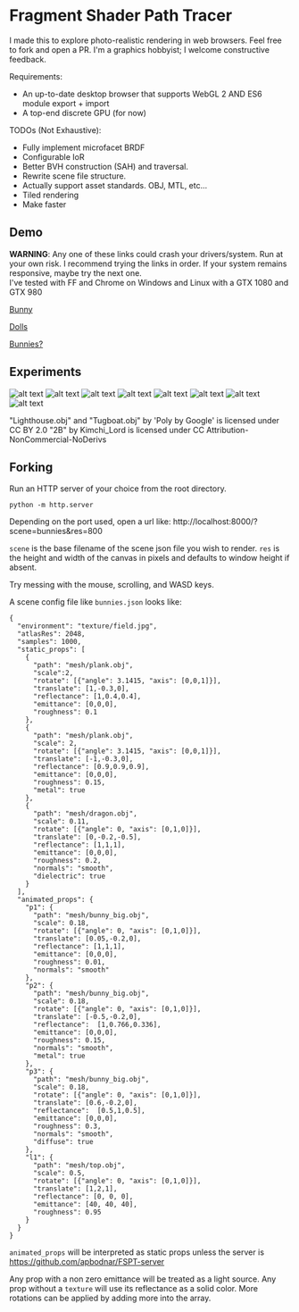 # Fragment Shader Path Tracer

I made this to explore photo-realistic rendering in web browsers. Feel free to fork and open a PR. I'm a graphics hobbyist; I welcome constructive feedback.
 
Requirements:
* An up-to-date desktop browser that supports WebGL 2 AND ES6 module export + import
* A top-end discrete GPU (for now)

TODOs (Not Exhaustive):
* Fully implement microfacet BRDF
* Configurable IoR
* Better BVH construction (SAH) and traversal.
* Rewrite scene file structure.
* Actually support asset standards. OBJ, MTL, etc...
* Tiled rendering
* Make faster

## Demo

**WARNING**: Any one of these links could crash your drivers/system. Run at your own risk. I recommend trying the links in order. If your system remains responsive, maybe try the next one.  
I've tested with FF and Chrome on Windows and Linux with a GTX 1080 and GTX 980

[Bunny](http://apbodnar.github.io/FSPT/index.html?scene=bunny&res=400)

[Dolls](http://apbodnar.github.io/FSPT/index.html?scene=wood&res=400)

[Bunnies?](http://apbodnar.github.io/FSPT/index.html?scene=bunnies&res=400)


## Experiments

![alt text](images/clear.png)
![alt text](images/venus3.png)
![alt text](images/cornell.png)
![alt text](images/sib.png)
![alt text](images/lighthouse.png)
![alt text](images/hands.png)
![alt text](images/monks.png)
![alt text](images/pot.png)


"Lighthouse.obj" and "Tugboat.obj" by 'Poly by Google' is licensed under CC BY 2.0
"2B" by Kimchi_Lord is licensed under CC Attribution-NonCommercial-NoDerivs

## Forking

Run an HTTP server of your choice from the root directory.

`python -m http.server`

Depending on the port used, open a url like: http://localhost:8000/?scene=bunnies&res=800

`scene` is the base filename of the scene json file you wish to render.
`res` is the height and width of the canvas in pixels and defaults to window height if absent.

Try messing with the mouse, scrolling, and WASD keys.

A scene config file like `bunnies.json` looks like:

```
{
  "environment": "texture/field.jpg",
  "atlasRes": 2048,
  "samples": 1000,
  "static_props": [
    {
      "path": "mesh/plank.obj",
      "scale":2,
      "rotate": [{"angle": 3.1415, "axis": [0,0,1]}],
      "translate": [1,-0.3,0],
      "reflectance": [1,0.4,0.4],
      "emittance": [0,0,0],
      "roughness": 0.1
    },
    {
      "path": "mesh/plank.obj",
      "scale": 2,
      "rotate": [{"angle": 3.1415, "axis": [0,0,1]}],
      "translate": [-1,-0.3,0],
      "reflectance": [0.9,0.9,0.9],
      "emittance": [0,0,0],
      "roughness": 0.15,
      "metal": true
    },
    {
      "path": "mesh/dragon.obj",
      "scale": 0.11,
      "rotate": [{"angle": 0, "axis": [0,1,0]}],
      "translate": [0,-0.2,-0.5],
      "reflectance": [1,1,1],
      "emittance": [0,0,0],
      "roughness": 0.2,
      "normals": "smooth",
      "dielectric": true
    }
  ],
  "animated_props": {
    "p1": {
      "path": "mesh/bunny_big.obj",
      "scale": 0.18,
      "rotate": [{"angle": 0, "axis": [0,1,0]}],
      "translate": [0.05,-0.2,0],
      "reflectance": [1,1,1],
      "emittance": [0,0,0],
      "roughness": 0.01,
      "normals": "smooth"
    },
    "p2": {
      "path": "mesh/bunny_big.obj",
      "scale": 0.18,
      "rotate": [{"angle": 0, "axis": [0,1,0]}],
      "translate": [-0.5,-0.2,0],
      "reflectance":  [1,0.766,0.336],
      "emittance": [0,0,0],
      "roughness": 0.15,
      "normals": "smooth",
      "metal": true
    },
    "p3": {
      "path": "mesh/bunny_big.obj",
      "scale": 0.18,
      "rotate": [{"angle": 0, "axis": [0,1,0]}],
      "translate": [0.6,-0.2,0],
      "reflectance":  [0.5,1,0.5],
      "emittance": [0,0,0],
      "roughness": 0.3,
      "normals": "smooth",
      "diffuse": true
    },
    "l1": {
      "path": "mesh/top.obj",
      "scale": 0.5,
      "rotate": [{"angle": 0, "axis": [0,1,0]}],
      "translate": [1,2,1],
      "reflectance": [0, 0, 0],
      "emittance": [40, 40, 40],
      "roughness": 0.95
    }
  }
}
```
`animated_props` will be interpreted as static props unless the server is https://github.com/apbodnar/FSPT-server

Any prop with a non zero emittance will be treated as a light source. Any prop without a `texture` will use its reflectance as a solid color. More rotations can be applied by adding more into the array.
